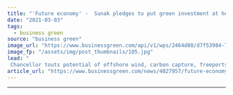 ```yaml
---
title: "'Future economy' -  Sunak pledges to put green investment at heart of economic recovery"
date: "2021-03-03"
tags: 
  - business green
source: "business green"
image_url: "https://www.businessgreen.com/api/v1/wps/2464d88/d7f53984-7a09-48e4-a14d-e22c5f2cac28/8/SUNAK-Rishi-Budget-2021-C-Victoria-Jones-PA-Wire-PA-Images-WEB-185x114.jpg"
image_fp: "/assets/img/post_thumbnails/105.jpg"
lead: "
 Chancellor touts potential of offshore wind, carbon capture, freeports, and green finance, but freezes fuel duty and leaves questions over energy efficiency and electric vehicle infrastructure unanswered ..."
article_url: "https://www.businessgreen.com/news/4027957/future-economy-sunak-pledges-green-investment-heart-economic-recovery"
---
```


---
